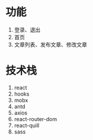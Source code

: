 # 功能
1. 登录、退出
2. 首页
3. 文章列表、发布文章、修改文章

# 技术栈
1. react
2. hooks
3. mobx
4. antd
5. axios
6. react-router-dom
7. react-quill
8. sass
